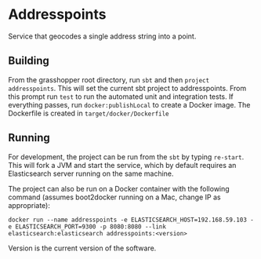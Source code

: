 # Addresspoints

Service that geocodes a single address string into a point. 


## Building

From the grasshopper root directory, run `sbt` and then `project addresspoints`. This will set the current sbt project to addresspoints.
From this prompt run `test` to run the automated unit and integration tests. If everything passes, run `docker:publishLocal` to create a Docker image. 
The Dockerfile is created in `target/docker/Dockerfile`

## Running

For development, the project can be run from the `sbt` by typing `re-start`. This will fork a JVM and start the service, which by default requires an Elasticsearch server running on the same machine. 

The project can also be run on a Docker container with the following command (assumes boot2docker running on a Mac, change IP as appropriate):

`docker run --name addresspoints -e ELASTICSEARCH_HOST=192.168.59.103 -e ELASTICSEARCH_PORT=9300 -p 8080:8080 --link elasticsearch:elasticsearch addresspoints:<version>`

Version is the current version of the software. 
